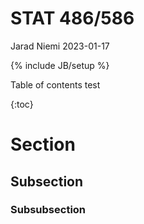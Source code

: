 STAT 486/586
================
Jarad Niemi
2023-01-17

{% include JB/setup %}

Table of contents test

{:toc}

# Section

## Subsection

### Subsubsection
